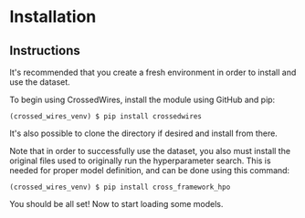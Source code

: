 # Installation

## Instructions

It's recommended that you create a fresh environment in order to
install and use the dataset. 

To begin using CrossedWires, install the module using GitHub and pip:

```commandline
(crossed_wires_venv) $ pip install crossedwires
```

It's also possible to clone the directory if desired and install from
there.

Note that in order to successfully use the dataset, you also must 
install the original files used to originally run the hyperparameter
search. This is needed for proper model definition, and can be done 
using this command:

```commandline
(crossed_wires_venv) $ pip install cross_framework_hpo
```

You should be all set! Now to start loading some models. 